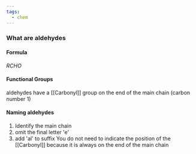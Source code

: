 ```yaml
---
tags:
  - chem
---
```

### What are aldehydes
#### Formula
$RCHO$
#### Functional Groups
aldehydes have a [[Carbonyl]] group on the end of the main chain (carbon number 1)
#### Naming aldehydes

1. Identify the main chain
2. omit the final letter 'e'
3. add 'al' to suffix
You do not need to indicate the position of the [[Carbonyl]] because it is always on the end of the main chain 
